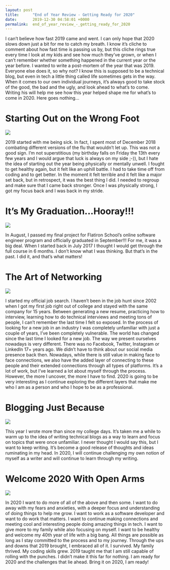 ```yaml
---
layout: post
title:      "End of Year Review - Getting Ready for 2020"
date:       2019-12-30 04:58:01 +0000
permalink:  end_of_year_review_-_getting_ready_for_2020
---
```



I can’t believe how fast 2019 came and went.  I can only hope that 2020 slows down just a bit for me to catch my breath.  I know it’s cliche to comment about how fast time is passing us by, but this cliche rings true every time I look at my kids and see how much they’ve grown, or when I can’t remember whether something happened in the current year or the year before.  I wanted to write a post-mortem of the year that was 2019.  Everyone else does it, so why not?  I know this is supposed to be a technical blog, but even in tech a little thing called life sometimes gets in the way.  When it comes to our own individual journeys, it’s always good to take stock of the good, the bad and the ugly, and look ahead to what’s to come.  Writing his will help me see how this year helped shape me for what’s to come in 2020.  Here goes nothing…


# Starting Out on the Wrong Foot

![](https://i.imgur.com/jNsMuQC.jpg)

2019 started with me being sick.  In fact, I spent most of December 2018 combating different versions of the flu that wouldn’t let up.  This was not a good sign.  I’m not superstitious (my birthday falls on Friday the 13th every few years and I would argue that luck is always on my side ;-)), but I hate the idea of starting out the year being physically or mentally unwell.  I fought to get healthy again, but it felt like an uphill battle.  I had to take time off from coding and to get better.  In the moment it felt terrible and it felt like a major set back, but in retrospect, it was the best thing I did.  I needed to regroup and make sure that I came back stronger.  Once I was physically strong, I got my focus back and I was back in my stride.

# It’s My Graduation...Hooray!!!

![](https://i.imgur.com/lSPUqkc.png?1)

In August, I passed my final project for Flatiron School’s online software engineer program and officially graduated in September!!!  For me, it was a big deal.  When I started back in July 2017 I thought I would get through the full course in 6 months.  I don’t know what I was thinking.  But that’s in the past.  I did it, and that’s what matters!

# The Art of Networking

![](https://i.imgur.com/RX4BeOj.jpg)

I started my official job search.  I haven’t been in the job hunt since 2002 when I got my first job right out of college and stayed with the same company for 15 years.  Between generating a new resume, practicing how to interview, learning how to do technical interviews and meeting tons of people, I can’t remember the last time I felt so exposed.  In the process of looking for a new job in an industry I was completely unfamiliar with just a couple of years, I’ve been completely vulnerable.  The world has changed since the last time I looked for a new job.  The way we present ourselves nowadays is very different.  There was no Facebook, Twitter, Instagram or LinkedIn 17+ years ago.  We didn’t have to think about our social media presence back then.  Nowadays, while there is still value in making face to face connections, we also have the added layer of connecting to these people and their extended connections through all types of platforms.  It’s a lot of work, but I’ve learned a lot about myself through the process.  However, the more I uncover, the more I have to find.  2020 is going to be very interesting as I continue exploring the different layers that make me who I am as a person and who I hope to be as a professional.

# Blogging Just Because

![](https://i.imgur.com/T28gW98.png)

This year I wrote more than since my college days.  It’s taken me a while to warm up to the idea of writing technical blogs as a way to learn and focus on topics that were once unfamiliar.  I never thought I would say this, but I want to keep writing.  It’s become a good release of thoughts and ideas ruminating in my head.  In 2020, I will continue challenging my own notion of myself as a writer and will continue to learn through my writing.

#  Welcome 2020 With Open Arms
![](https://i.imgur.com/9Dfpacf.gifv)

In 2020 I want to do more of all of the above and then some.  I want to do away with my fears and anxieties, with a deeper focus and understanding of doing things to help me grow.  I want to work as a software developer and want to do work that matters.  I want to continue making connections and meeting cool and interesting people doing amazing things in tech.  I want to give more to my family while also focusing on myself.  I want to be healthy and welcome my 40th year of life with a big bang.  All things are possible as long as I stay committed to the process and to my journey.  Through the ups and downs that 2019 brought, I embraced all of it.  I survived.  My family thrived.  My coding skills grew.  2019 taught me that I am still capable of rolling with the punches.  I didn’t make it this far for nothing. I am ready for 2020 and the challenges that lie ahead.  Bring it on 2020, I am ready!

